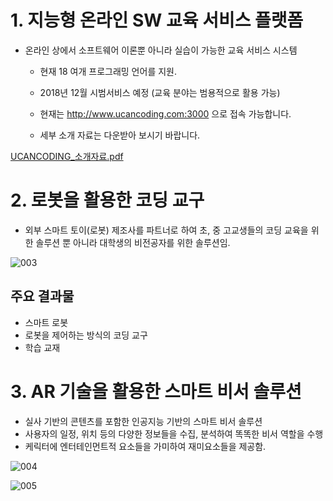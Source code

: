 # 1. 지능형 온라인 SW 교육 서비스 플랫폼 
- 온라인 상에서 소프트웨어 이론뿐 아니라 실습이 가능한 교육 서비스 시스템

  - 현재 18 여개 프로그래밍 언어를 지원.
  - 2018년 12월 시범서비스 예정 (교육 분야는 범용적으로 활용 가능)
  - 현재는 http://www.ucancoding.com:3000 으로 접속 가능합니다.

  - 세부 소개 자료는 다운받아 보시기 바랍니다.

[UCANCODING_소개자료.pdf](https://github.com/Danny-Baek/Current_Business/files/2552582/UCANCODING_.pdf)



# 2. 로봇을 활용한 코딩 교구
- 외부 스마트 토이(로봇) 제조사를 파트너로 하여 초, 중 고교생들의 코딩 교육을 위한 솔루션 뿐 아니라 대학생의 비전공자를 위한 솔루션임.

![003](https://user-images.githubusercontent.com/31360600/48053772-dbbf1800-e1ee-11e8-9c43-6fb96963f46b.png)


## 주요 결과물
- 스마트 로봇
- 로봇을 제어하는 방식의 코딩 교구
- 학습 교재 


# 3. AR 기술을 활용한 스마트 비서 솔루션
- 실사 기반의 콘텐츠를 포함한 인공지능 기반의 스마트 비서 솔루션
- 사용자의 일정, 위치 등의 다양한 정보들을 수집, 분석하여 똑똑한 비서 역할을 수행
- 케릭터에 엔터테인먼트적 요소들을 가미하여 재미요소들을 제공함.
  
![004](https://user-images.githubusercontent.com/31360600/48055777-b97bc900-e1f3-11e8-9e8d-6b0717c1298e.jpg)

![005](https://user-images.githubusercontent.com/31360600/48055787-bda7e680-e1f3-11e8-96c9-9c551d00e23a.jpg)




